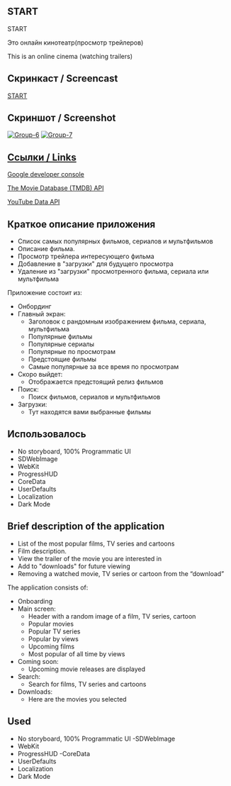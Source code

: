 ## **START**

START

Это онлайн кинотеатр(просмотр трейлеров)

This is an online cinema (watching trailers)

## Скринкаст / Screencast 
[START](https://disk.yandex.ru/i/J-qKEKaGe8hXBw)

## **Скриншот / Screenshot**
<a href="https://ibb.co/bdzPCh7"><img src="https://i.ibb.co/ysWXZTV/Group-6.jpg" alt="Group-6" border="0"></a>
<a href="https://ibb.co/qWvLs1k"><img src="https://i.ibb.co/KLJcqyF/Group-7.png" alt="Group-7" border="0"></a><br /><a target='_blank' href='https://imgbb.com/'>

## **Ссылки / Links**

[Google developer console](https://console.cloud.google.com/)

[The Movie Database (TMDB) API](https://www.themoviedb.org)

[YouTube Data API](https://developers.google.com/youtube/v3?hl=ru)

## Краткое описание приложения
- Список самых популярных фильмов, сериалов и мультфильмов
- Описание фильма.
- Просмотр трейлера интересующего фильма
- Добавление в "загрузки" для будущего просмотра
- Удаление из "загрузки" просмотренного фильма, сериала или мультфильма

Приложение состоит из:
- Онбординг
- Главный экран:
   - Заголовок с рандомным изображением фильма, сериала, мультфильма
   - Популярные фильмы
   - Популярные сериалы
   - Популярные по просмотрам
   - Предстоящие фильмы
   - Самые популярные за все время по просмотрам
- Скоро выйдет:
   - Отображается предстоящий релиз фильмов
- Поиск:
   - Поиск фильмов, сериалов и мультфильмов
- Загрузки:
  - Тут находятся вами выбранные фильмы

## **Использовалось**
- No storyboard, 100% Programmatic UI
- SDWebImage
- WebKit
- ProgressHUD
- CoreData
- UserDefaults
- Localization
- Dark Mode

## Brief description of the application
- List of the most popular films, TV series and cartoons
- Film description.
- View the trailer of the movie you are interested in
- Add to "downloads" for future viewing
- Removing a watched movie, TV series or cartoon from the “download”

The application consists of:
- Onboarding
- Main screen:
    - Header with a random image of a film, TV series, cartoon
    - Popular movies
    - Popular TV series
    - Popular by views
    - Upcoming films
    - Most popular of all time by views
- Coming soon:
    - Upcoming movie releases are displayed
- Search:
    - Search for films, TV series and cartoons
- Downloads:
   - Here are the movies you selected
 
## **Used**
- No storyboard, 100% Programmatic UI
-SDWebImage
- WebKit
- ProgressHUD
-CoreData
- UserDefaults
- Localization
- Dark Mode

